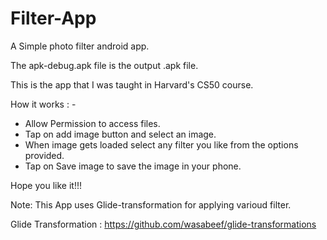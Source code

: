 # Filter-App
A Simple photo filter android app.

The apk-debug.apk file is the output .apk file.

This is the app that I was taught in Harvard's CS50 course. 

How it works : -
   - Allow Permission to access files.
   - Tap on add image button and select an image.
   - When image gets loaded select any filter you like from the options provided.
   - Tap on Save image to save the image in your phone.

Hope you like it!!!

Note: This App uses Glide-transformation for applying varioud filter.

Glide Transformation : https://github.com/wasabeef/glide-transformations
